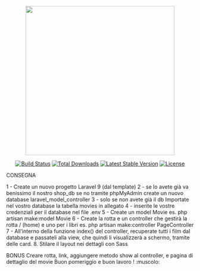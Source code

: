 <p align="center"><a href="https://laravel.com" target="_blank"><img src="https://raw.githubusercontent.com/laravel/art/master/logo-lockup/5%20SVG/2%20CMYK/1%20Full%20Color/laravel-logolockup-cmyk-red.svg" width="400"></a></p>

<p align="center">
<a href="https://travis-ci.org/laravel/framework"><img src="https://travis-ci.org/laravel/framework.svg" alt="Build Status"></a>
<a href="https://packagist.org/packages/laravel/framework"><img src="https://img.shields.io/packagist/dt/laravel/framework" alt="Total Downloads"></a>
<a href="https://packagist.org/packages/laravel/framework"><img src="https://img.shields.io/packagist/v/laravel/framework" alt="Latest Stable Version"></a>
<a href="https://packagist.org/packages/laravel/framework"><img src="https://img.shields.io/packagist/l/laravel/framework" alt="License"></a>
</p>

CONSEGNA 


1 - Create un nuovo progetto Laravel 9 (dal template)
2 - se  lo avete già va benissimo il nostro shop_db se no tramite phpMyAdmin create un nuovo database laravel_model_controller
3 - solo se non avete già il db  Importate nel vostro database la tabella movies in allegato
4 - inserite le vostre credenziali per il database nel file .env
5 - Create un model Movie
es. php artisan make:model Movie
6 - Create la rotta e un controller che gestirà la rotta / (home) e uno per i libri
es. php artisan make:controller  PageController
7 - All’interno della funzione index() del controller, recuperate tutti i film dal database e passateli alla view, che quindi li visualizzerà a schermo, tramite delle card.
8. Stilare il layout nei dettagli con Sass


BONUS
Creare rotta, link, aggiungere metodo show al controller, e pagina di dettaglio del movie
Buon pomeriggio e buon lavoro ! :muscolo:
